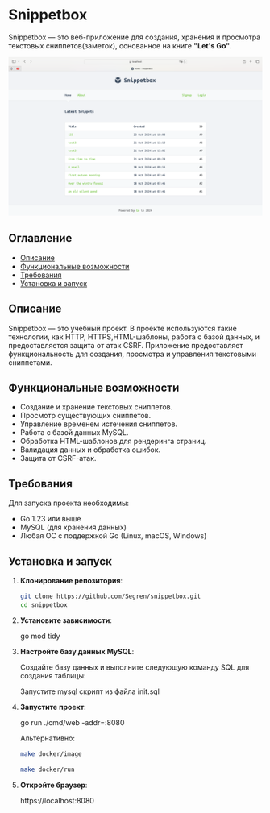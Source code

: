 # Snippetbox

Snippetbox — это веб-приложение для создания, хранения и просмотра текстовых сниппетов(заметок), основанное на книге **"Let's Go"**.

![Главная страница Snippetbox](./images/image.png)

## Оглавление
- [Описание](#описание)
- [Функциональные возможности](#функциональные-возможности)
- [Требования](#требования)
- [Установка и запуск](#установка-и-запуск)

## Описание

Snippetbox — это учебный проект. В проекте используются такие технологии, как HTTP, HTTPS,HTML-шаблоны, работа с базой данных, и предоставляется защита от атак CSRF. Приложение предоставляет функциональность для создания, просмотра и управления текстовыми сниппетами.

## Функциональные возможности

- Создание и хранение текстовых сниппетов.
- Просмотр существующих сниппетов.
- Управление временем истечения сниппетов.
- Работа с базой данных MySQL.
- Обработка HTML-шаблонов для рендеринга страниц.
- Валидация данных и обработка ошибок.
- Защита от CSRF-атак.

## Требования

Для запуска проекта необходимы:

- Go 1.23 или выше
- MySQL (для хранения данных)
- Любая ОС с поддержкой Go (Linux, macOS, Windows)

## Установка и запуск

1. **Клонирование репозитория**:

   ```bash
   git clone https://github.com/Segren/snippetbox.git
   cd snippetbox

2.	**Установите зависимости**:

    go mod tidy

3. **Настройте базу данных MySQL**:

    Создайте базу данных и выполните следующую команду SQL для создания таблицы:

    Запустите mysql скрипт из файла init.sql
    
4.	**Запустите проект**:

    go run ./cmd/web -addr=:8080

    Альтернативно:

    ```bash
    make docker/image
    ```
    ```bash
    make docker/run
    ```

5. **Откройте браузер**:

    https://localhost:8080